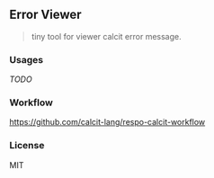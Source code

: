 
Error Viewer
----

> tiny tool for viewer calcit error message.

### Usages

_TODO_

### Workflow

https://github.com/calcit-lang/respo-calcit-workflow

### License

MIT
